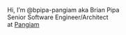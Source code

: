 Hi, I’m @bpipa-pangiam aka Brian Pipa  
Senior Software Engineer/Architect  
at [Pangiam](https://www.pangiam.com/)
